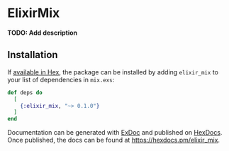 # ElixirMix

**TODO: Add description**

## Installation

If [available in Hex](https://hex.pm/docs/publish), the package can be installed
by adding `elixir_mix` to your list of dependencies in `mix.exs`:

```elixir
def deps do
  [
    {:elixir_mix, "~> 0.1.0"}
  ]
end
```

Documentation can be generated with [ExDoc](https://github.com/elixir-lang/ex_doc)
and published on [HexDocs](https://hexdocs.pm). Once published, the docs can
be found at <https://hexdocs.pm/elixir_mix>.

